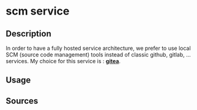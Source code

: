 # scm service

## Description

In order to have a fully hosted service architecture, we prefer to use local SCM (source code management) tools instead of classic github, gitlab, ... services.
My choice for this service is : [**gitea**](https://about.gitea.com/).

## Usage


## Sources 



